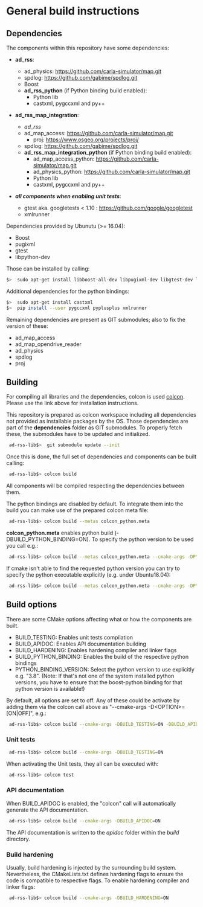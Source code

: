 # General build instructions

## Dependencies
The components within this repository have some dependencies:

 - **ad_rss**:
   - ad_physics: <https://github.com/carla-simulator/map.git>
   - spdlog: <https://github.com/gabime/spdlog.git>
   - Boost
   - **ad_rss_python** (if Python binding build enabled):
     - Python lib
     - castxml, pygccxml and py++
 - **ad_rss_map_integration**:
   - *ad_rss*
   - ad_map_access: <https://github.com/carla-simulator/map.git>
      - proj: <https://www.osgeo.org/projects/proj/>
   - spdlog: <https://github.com/gabime/spdlog.git>
   - **ad_rss_map_integration_python** (if Python binding build enabled):
     - ad_map_access_python: <https://github.com/carla-simulator/map.git>
     - ad_physics_python: <https://github.com/carla-simulator/map.git>
     - Python lib
     - castxml, pygccxml and py++

 - ***all components when enabling unit tests***:
   - gtest aka. googletests < 1.10 : <https://github.com/google/googletest>
   - xmlrunner

Dependencies provided by Ubunutu (>= 16.04):

 - Boost
 - pugixml
 - gtest
 - libpython-dev

Those can be installed by calling:
```bash
$>  sudo apt-get install libboost-all-dev libpugixml-dev libgtest-dev libpython-dev
```

Additional dependencies for the python bindings:
```bash
$>  sudo apt-get install castxml
$>  pip install --user pygccxml pyplusplus xmlrunner
```

Remaining dependencies are present as GIT submodules; also to fix the version of these:

 - ad_map_access
 - ad_map_opendrive_reader
 - ad_physics
 - spdlog
 - proj

## Building
For compiling all libraries and the dependencies, colcon is used [colcon](https://colcon.readthedocs.io/).
Please use the link above for installation instructions.

This repository is prepared as colcon workspace including all dependencies not provided as installable packages by the OS.
Those dependencies are part of the __dependencies__ folder as GIT submodules. To properly fetch these, the submodules have to be updated and initialized.
```bash
 ad-rss-lib$>  git submodule update --init
```
Once this is done, the full set of dependencies and components can be built calling:
```bash
 ad-rss-lib$> colcon build
```
All components will be compiled respecting the dependencies between them.

The python bindings are disabled by default. To integrate them into the build you can make use of the prepared
colcon meta file:
```bash
 ad-rss-lib$> colcon build --metas colcon_python.meta
```

__colcon_python.meta__ enables python build (-DBUILD_PYTHON_BINDING=ON). To specify the python version to be used you call e.g.:
```bash
 ad-rss-lib$> colcon build --metas colcon_python.meta --cmake-args -DPYTHON_BINDING_VERSION=3.8
```

If cmake isn't able to find the requested python version you can try to specify the python executable explicitly (e.g. under Ubuntu18.04):
```bash
 ad-rss-lib$> colcon build --metas colcon_python.meta --cmake-args -DPYTHON_BINDING_VERSION=3.6 -DPYTHON_EXECUTABLE:FILEPATH=/usr/bin/python3.6
```

## Build options
There are some CMake options affecting what or how the components are built.

 - BUILD_TESTING: Enables unit tests compilation
 - BUILD_APIDOC: Enables API documentation building
 - BUILD_HARDENING: Enables hardening compiler and linker flags
 - BUILD_PYTHON_BINDING: Enables the build of the respective python bindings
 - PYTHON_BINDING_VERSION: Select the python version to use explicitly e.g. "3.8". (Note: If that's not one of the system installed python versions,
   you have to ensure that the boost-python binding for that python version is available!)

By default, all options are set to off. Any of these could be activate by adding them via the colcon call above as "--cmake-args -D&lt;OPTION&gt;=[ON|OFF]",
e.g.:
```bash
 ad-rss-lib$> colcon build --cmake-args -DBUILD_TESTING=ON -DBUILD_APIDOC=ON -DBUILD_PYTHON_BINDING=ON -DPYTHON_BINDING_VERSION=3.8
```

### Unit tests
```bash
 ad-rss-lib$> colcon build --cmake-args -DBUILD_TESTING=ON
```
When activating the Unit tests, they all can be executed with:
```bash
 ad-rss-lib$> colcon test
```

### API documentation
When BUILD_APIDOC is enabled, the "colcon" call will automatically generate the API documentation.
```bash
 ad-rss-lib$> colcon build --cmake-args -DBUILD_APIDOC=ON
```
The API documentation is written to the _apidoc_ folder within the _build_ directory.

### Build hardening
Usually, build hardening is injected by the surrounding build system. Nevertheless, the CMakeLists.txt defines
hardening flags to ensure the code is compatible to respective flags. To enable hardening compiler and linker flags:
```bash
 ad-rss-lib$> colcon build --cmake-args -DBUILD_HARDENING=ON
```
